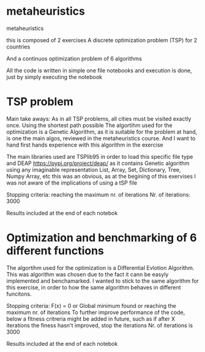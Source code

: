 # metaheuristics
metaheuristics

this is composed of 2 exercises
A discrete optimization problem (TSP) for 2 countries 

And a continuos optimization problem of 6 algorithms

All the code is written in simple one file notebooks and execution is done, just by simply executing the notebook

# TSP problem
Main take aways:
As in all TSP problems, all cities must be visited exactly once. Using the shortest path possible
The algortihm used for the optimization is a Genetic Algorithm, as it is suitable for the problem at hand, is one the main algos, reviewed in the metaheuristics course. And I want to hand first hands experience with this algorithm in the exercise

The main libraries used are TSPlib95  in order to load this specific file type
 and DEAP https://pypi.org/project/deap/  as it contains Genetic algorithm using any imaginable representation
    List, Array, Set, Dictionary, Tree, Numpy Array, etc
 this was an obvious, as at the begining of this exervises I was not aware of the implications of using a tSP file

Stopping criteria: reaching the maximum nr. of iterations
Nr. of iterations: 3000

Results included at the end of each notebok


# Optimization and benchmarking of 6 different functions 
The algortihm used for the optimization is a Differential Evlotion Algorithm.
This was algorithm was chosen due to the fact it cann be easyly implemented and benchamarked.
I wanted to stick to the same algorithm for this exercise, in order to how the same algorithm behaves in different funcitons.

Stopping criteria: F(x) = 0 or Global minimum found or reaching the maximum nr. of iterations
   To further improve performance of the code, below a fitness critreria might be added in future, such as
   if after X iterations the finess hasn't improved, stop the iterations
Nr. of iterations is 3000

Results included at the end of each notebok
